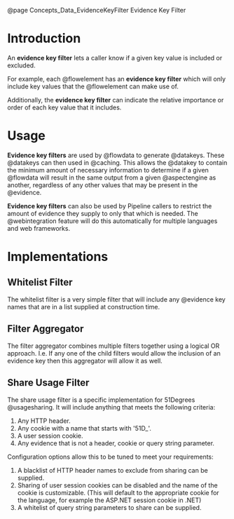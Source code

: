 @page Concepts_Data_EvidenceKeyFilter Evidence Key Filter

# Introduction

An **evidence key filter** lets a caller know if a given key value is included or excluded.

For example, each @flowelement has an **evidence key filter** which will only include key values
that the @flowelement can make use of.

Additionally, the **evidence key filter** can indicate the relative importance or order
of each key value that it includes.

# Usage

**Evidence key filters** are used by @flowdata to generate @datakeys. These @datakeys can then
used in @caching.
This allows the @datakey to contain the minimum amount of necessary information to determine
if a given @flowdata will result in the same output from a given @aspectengine as another, regardless
of any other values that may be present in the @evidence.

**Evidence key filters** can also be used by Pipeline callers to restrict the amount of evidence 
they supply to only that which is needed.
The @webintegration feature will do this automatically for multiple languages and web frameworks.

# Implementations

## Whitelist Filter

The whitelist filter is a very simple filter that will include any @evidence key names that 
are in a list supplied at construction time.

## Filter Aggregator

The filter aggregator combines multiple filters together using a logical OR approach.
I.e. If any one of the child filters would allow the inclusion of an evidence key then this 
aggregator will allow it as well.

## Share Usage Filter

The share usage filter is a specific implementation for 51Degrees @usagesharing.
It will include anything that meets the following criteria:

1. Any HTTP header.
2. Any cookie with a name that starts with '51D_'.
3. A user session cookie.
4. Any evidence that is not a header, cookie or query string parameter.

Configuration options allow this to be tuned to meet your requirements:

1. A blacklist of HTTP header names to exclude from sharing can be supplied.
2. Sharing of user session cookies can be disabled and the name of the cookie
  is customizable. (This will default to the appropriate cookie for the language, 
  for example the ASP.NET session cookie in .NET)
3. A whitelist of query string parameters to share can be supplied.